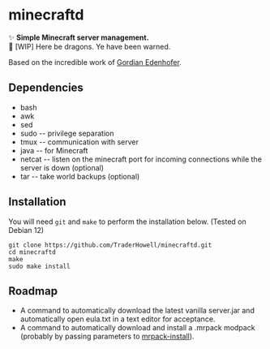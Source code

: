 # minecraftd
✨ **Simple Minecraft server management.**  
🐉 [WIP] Here be dragons. Ye have been warned.  

Based on the incredible work of [Gordian Edenhofer](https://github.com/Edenhofer/minecraft-server).

## Dependencies
- bash
- awk
- sed
- sudo -- privilege separation
- tmux -- communication with server
- java -- for Minecraft
- netcat -- listen on the minecraft port for incoming connections while the server is down (optional)
- tar -- take world backups (optional)

## Installation
You will need `git` and `make` to perform the installation below. (Tested on Debian 12)
```
git clone https://github.com/TraderHowell/minecraftd.git
cd minecraftd
make
sudo make install
```

## Roadmap
- A command to automatically download the latest vanilla server.jar and automatically open eula.txt in a text editor for acceptance.
- A command to automatically download and install a .mrpack modpack (probably by passing parameters to [mrpack-install](https://github.com/nothub/mrpack-install)).
